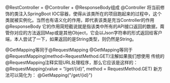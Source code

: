 
@RestController = @Controller + @ResponseBody组成
@Controller 将当前修饰的类注入SpringBoot IOC容器，使得从该类所在的项目跑起来的过程中，这个类就被实例化。当然也有语义化的作用，即代表该类是充当Controller的作用
@ResponseBody 它的作用简短截说就是指该类中所有的API接口返回的数据，甭管你对应的方法返回Map或是其他Object，它会以Json字符串的形式返回给客户端，本人尝试了一下，如果返回的是String类型，则仍然是String。


@GetMapping等同于@RequestMapping
@GetMapping等同于@RequestMapping(method=RequestMethod.GET)注解如果我们想使用
传统的@RequestMapping注释实现URL处理程序，那么它应该是这样的：
@RequestMapping(value = “/get/{id}”, method = RequestMethod.GET)
新方法可以简化为：
@GetMapping("/get/{id}")